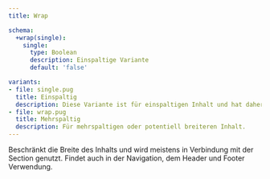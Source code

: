 ```yaml
---
title: Wrap

schema:
  +wrap(single):
    single:
      type: Boolean
      description: Einspaltige Variante
      default: 'false'

variants:
- file: single.pug
  title: Einspaltig
  description: Diese Variante ist für einspaltigen Inhalt und hat daher eine Beschränkung der Maximalbreite.
- file: wrap.pug
  title: Mehrspaltig
  description: Für mehrspaltigen oder potentiell breiteren Inhalt.
---
```

Beschränkt die Breite des Inhalts und wird meistens in Verbindung mit der Section genutzt.
Findet auch in der Navigation, dem Header und Footer Verwendung.
